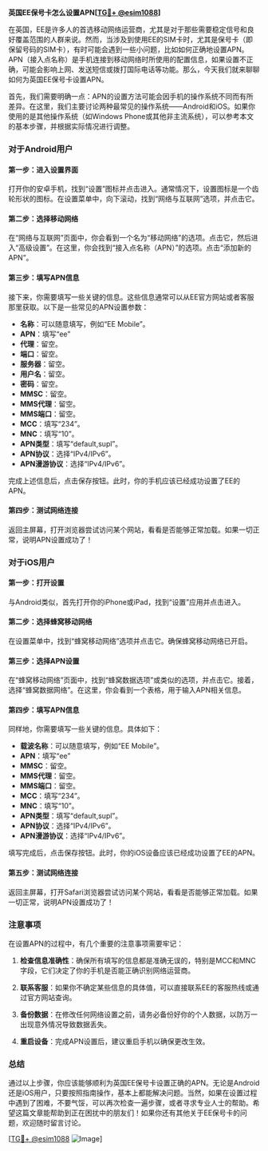 **英国EE保号卡怎么设置APN[[TG💪+ @esim1088](https://t.me/s/esim1088)]**

在英国，EE是许多人的首选移动网络运营商，尤其是对于那些需要稳定信号和良好覆盖范围的人群来说。然而，当涉及到使用EE的SIM卡时，尤其是保号卡（即保留号码的SIM卡），有时可能会遇到一些小问题，比如如何正确地设置APN。APN（接入点名称）是手机连接到移动网络时所使用的配置信息，如果设置不正确，可能会影响上网、发送短信或拨打国际电话等功能。那么，今天我们就来聊聊如何为英国EE保号卡设置APN。

首先，我们需要明确一点：APN的设置方法可能会因手机的操作系统不同而有所差异。在这里，我们主要讨论两种最常见的操作系统——Android和iOS。如果你使用的是其他操作系统（如Windows Phone或其他非主流系统），可以参考本文的基本步骤，并根据实际情况进行调整。

### 对于Android用户

#### 第一步：进入设置界面
打开你的安卓手机，找到“设置”图标并点击进入。通常情况下，设置图标是一个齿轮形状的图标。在设置菜单中，向下滚动，找到“网络与互联网”选项，并点击它。

#### 第二步：选择移动网络
在“网络与互联网”页面中，你会看到一个名为“移动网络”的选项。点击它，然后进入“高级设置”。在这里，你会找到“接入点名称（APN）”的选项。点击“添加新的APN”。

#### 第三步：填写APN信息
接下来，你需要填写一些关键的信息。这些信息通常可以从EE官方网站或者客服那里获取。以下是一些常见的APN设置参数：

- **名称**：可以随意填写，例如“EE Mobile”。
- **APN**：填写“ee”
- **代理**：留空。
- **端口**：留空。
- **服务器**：留空。
- **用户名**：留空。
- **密码**：留空。
- **MMSC**：留空。
- **MMS代理**：留空。
- **MMS端口**：留空。
- **MCC**：填写“234”。
- **MNC**：填写“10”。
- **APN类型**：填写“default,supl”。
- **APN协议**：选择“IPv4/IPv6”。
- **APN漫游协议**：选择“IPv4/IPv6”。

完成上述信息后，点击保存按钮。此时，你的手机应该已经成功设置了EE的APN。

#### 第四步：测试网络连接
返回主屏幕，打开浏览器尝试访问某个网站，看看是否能够正常加载。如果一切正常，说明APN设置成功了！

### 对于iOS用户

#### 第一步：打开设置
与Android类似，首先打开你的iPhone或iPad，找到“设置”应用并点击进入。

#### 第二步：选择蜂窝移动网络
在设置菜单中，找到“蜂窝移动网络”选项并点击它。确保蜂窝移动网络已开启。

#### 第三步：选择APN设置
在“蜂窝移动网络”页面中，找到“蜂窝数据选项”或类似的选项，并点击它。接着，选择“蜂窝数据网络”。在这里，你会看到一个表格，用于输入APN相关信息。

#### 第四步：填写APN信息
同样地，你需要填写一些关键的信息。具体如下：

- **载波名称**：可以随意填写，例如“EE Mobile”。
- **APN**：填写“ee”
- **MMSC**：留空。
- **MMS代理**：留空。
- **MMS端口**：留空。
- **MCC**：填写“234”。
- **MNC**：填写“10”。
- **APN类型**：填写“default,supl”。
- **APN协议**：选择“IPv4/IPv6”。
- **APN漫游协议**：选择“IPv4/IPv6”。

填写完成后，点击保存按钮。此时，你的iOS设备应该已经成功设置了EE的APN。

#### 第五步：测试网络连接
返回主屏幕，打开Safari浏览器尝试访问某个网站，看看是否能够正常加载。如果一切正常，说明APN设置成功了！

### 注意事项

在设置APN的过程中，有几个重要的注意事项需要牢记：

1. **检查信息准确性**：确保所有填写的信息都是准确无误的，特别是MCC和MNC字段，它们决定了你的手机是否能正确识别网络运营商。
   
2. **联系客服**：如果你不确定某些信息的具体值，可以直接联系EE的客服热线或通过官方网站查询。

3. **备份数据**：在修改任何网络设置之前，请务必备份好你的个人数据，以防万一出现意外情况导致数据丢失。

4. **重启设备**：完成APN设置后，建议重启手机以确保更改生效。

### 总结

通过以上步骤，你应该能够顺利为英国EE保号卡设置正确的APN。无论是Android还是iOS用户，只要按照指南操作，基本上都能解决问题。当然，如果在设置过程中遇到了困难，不要气馁，可以再次检查一遍步骤，或者寻求专业人士的帮助。希望这篇文章能帮助到正在困扰中的朋友们！如果你还有其他关于EE保号卡的问题，欢迎随时留言讨论。

[[TG💪+ @esim1088](https://t.me/s/esim1088) ![Image](https://i.postimg.cc/4NQfJmqS/Snipaste-2025-05-13-00-14-12.png)]